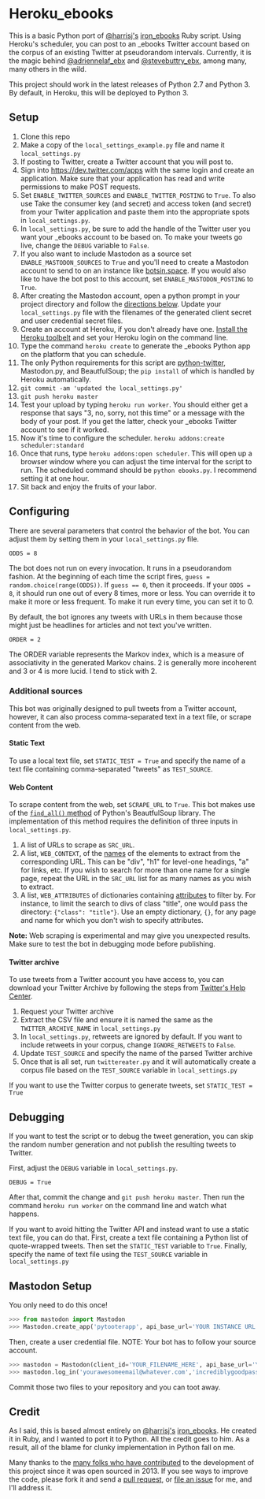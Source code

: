 # Heroku_ebooks

This is a basic Python port of [@harrisj's](https://twitter.com/harrisj) [iron_ebooks](https://github.com/harrisj/iron_ebooks/) Ruby script. Using Heroku's scheduler, you can post to an _ebooks Twitter account based on the corpus of an existing Twitter at pseudorandom intervals. Currently, it is the magic behind [@adriennelaf_ebx](http://www.twitter.com/adriennelaf_ebx) and [@stevebuttry_ebx](http://www.twitter.com/stevebuttry_ebx), among many, many others in the wild.

This project should work in the latest releases of Python 2.7 and Python 3. By default, in Heroku, this will be deployed to Python 3.

## Setup

1. Clone this repo
2. Make a copy of the `local_settings_example.py` file and name it `local_settings.py`
3. If posting to Twitter, create a Twitter account that you will post to.
4. Sign into https://dev.twitter.com/apps with the same login and create an application. Make sure that your application has read and write permissions to make POST requests.
5. Set `ENABLE_TWITTER_SOURCES` and `ENABLE_TWITTER_POSTING` to `True`. To also use Take the consumer key (and secret) and access token (and secret) from your Twiter application and paste them into the appropriate spots in `local_settings.py`. 
6. In `local_settings.py`, be sure to add the handle of the Twitter user you want your _ebooks account to be based on. To make your tweets go live, change the `DEBUG` variable to `False`.
7. If you also want to include Mastodon as a source set `ENABLE_MASTODON_SOURCES` to `True` and you'll need to create a Mastodon account to send to on an instance like [botsin.space](https://botsin.space). If you would also like to have the bot post to this account, set `ENABLE_MASTODON_POSTING` to `True`. 
8. After creating the Mastodon account, open a python prompt in your project directory and follow the [directions below](#mastodon-setup). Update your `local_settings.py` file with the filenames of the generated client secret and user credential secret files.
9. Create an account at Heroku, if you don't already have one. [Install the Heroku toolbelt](https://devcenter.heroku.com/articles/quickstart#step-2-install-the-heroku-toolbelt) and set your Heroku login on the command line.
10. Type the command `heroku create` to generate the _ebooks Python app on the platform that you can schedule.
11. The only Python requirements for this script are [python-twitter](https://github.com/bear/python-twitter), Mastodon.py, and BeautfulSoup; the `pip install` of which is handled by Heroku automatically.
12. `git commit -am 'updated the local_settings.py'`
13. `git push heroku master`
14. Test your upload by typing `heroku run worker`. You should either get a response that says "3, no, sorry, not this time" or a message with the body of your post. If you get the latter, check your _ebooks Twitter account to see if it worked.
15. Now it's time to configure the scheduler. `heroku addons:create scheduler:standard`
16. Once that runs, type `heroku addons:open scheduler`. This will open up a browser window where you can adjust the time interval for the script to run. The scheduled command should be `python ebooks.py`. I recommend setting it at one hour.
17. Sit back and enjoy the fruits of your labor.


## Configuring

There are several parameters that control the behavior of the bot. You can adjust them by setting them in your `local_settings.py` file.

```
ODDS = 8
```

The bot does not run on every invocation. It runs in a pseudorandom fashion. At the beginning of each time the script fires, `guess = random.choice(range(ODDS))`. If `guess == 0`, then it proceeds. If your `ODDS = 8`, it should run one out of every 8 times, more or less. You can override it to make it more or less frequent. To make it run every time, you can set it to 0.


By default, the bot ignores any tweets with URLs in them because those might just be headlines for articles and not text you've written.

```
ORDER = 2
```

The ORDER variable represents the Markov index, which is a measure of associativity in the generated Markov chains. 2 is generally more incoherent and 3 or 4 is more lucid. I tend to stick with 2.

### Additional sources

This bot was originally designed to pull tweets from a Twitter account, however, it can also process comma-separated text in a text file, or scrape content from the web.

#### Static Text
To use a local text file, set `STATIC_TEST = True` and specify the name of a text file containing comma-separated "tweets" as `TEST_SOURCE`.

#### Web Content
To scrape content from the web, set `SCRAPE_URL` to `True`. This bot makes use of the [`find_all()` method](https://www.crummy.com/software/BeautifulSoup/bs4/doc/#find-all) of Python's BeautfulSoup library. The implementation of this method requires the definition of three inputs in `local_settings.py`.

1. A list of URLs to scrape as `SRC_URL`.
2. A list, `WEB_CONTEXT`, of the [names](https://www.crummy.com/software/BeautifulSoup/bs4/doc/#id11) of the elements to extract from the corresponding URL. This can be "div", "h1" for level-one headings, "a" for links, etc. If you wish to search for more than one name for a single page, repeat the URL in the `SRC_URL` list for as many names as you wish to extract.
3. A list, `WEB_ATTRIBUTES` of dictionaries containing [attributes](https://www.crummy.com/software/BeautifulSoup/bs4/doc/#attrs) to filter by. For instance, to limit the search to divs of class "title", one would pass the directory: `{"class": "title"}`. Use an empty dictionary, `{}`, for any page and name for which you don't wish to specify attributes.

__Note:__ Web scraping is experimental and may give you unexpected results. Make sure to test the bot in debugging mode before publishing.

#### Twitter archive
To use tweets from a Twitter account you have access to, you can download your Twitter Archive by following the steps from [Twitter's Help Center](https://help.twitter.com/en/managing-your-account/how-to-download-your-twitter-archive).

1. Request your Twitter archive
2. Extract the CSV file and ensure it is named the same as the `TWITTER_ARCHIVE_NAME` in `local_settings.py`
3. In `local_settings.py`, retweets are ignored by default. If you want to include retweets in your corpus, change `IGNORE_RETWEETS` to `False`.
4. Update `TEST_SOURCE` and specify the name of the parsed Twitter archive
5. Once that is all set, run `twittereater.py` and it will automatically create a corpus file based on the `TEST_SOURCE` variable in `local_settings.py`

If you want to use the Twitter corpus to generate tweets, set `STATIC_TEST = True`


## Debugging

If you want to test the script or to debug the tweet generation, you can skip the random number generation and not publish the resulting tweets to Twitter.

First, adjust the `DEBUG` variable in `local_settings.py`.

```
DEBUG = True
```

After that, commit the change and `git push heroku master`. Then run the command `heroku run worker` on the command line and watch what happens.

If you want to avoid hitting the Twitter API and instead want to use a static text file, you can do that. First, create a text file containing a Python list of quote-wrapped tweets. Then set the `STATIC_TEST` variable to `True`. Finally, specify the name of text file using the `TEST_SOURCE` variable in `local_settings.py`

## Mastodon Setup

You only need to do this once!

```python
>>> from mastodon import Mastodon
>>> Mastodon.create_app('pytooterapp', api_base_url='YOUR INSTANCE URL', to_file='YOUR_FILENAME_HERE')
```

Then, create a user credential file. NOTE: Your bot has to follow your source account.

```python
>>> mastodon = Mastodon(client_id='YOUR_FILENAME_HERE', api_base_url='YOUR INSTANCE URL')
>>> mastodon.log_in('yourawesomeemail@whatever.com','incrediblygoodpassword',to_file='YOUR USER FILENAME HERE')
```

Commit those two files to your repository and you can toot away.

## Credit
As I said, this is based almost entirely on [@harrisj's](https://twitter.com/harrisj) [iron_ebooks](https://github.com/harrisj/iron_ebooks/). He created it in Ruby, and I wanted to port it to Python. All the credit goes to him. As a result, all of the blame for clunky implementation in Python fall on me.

Many thanks to the [many folks who have contributed](CONTRIBUTORS.md) to the development of this project since it was open sourced in 2013. If you see ways to improve the code, please fork it and send a [pull request](https://github.com/tommeagher/heroku_ebooks/pulls), or [file an issue](https://github.com/tommeagher/heroku_ebooks/issues) for me, and I'll address it.

